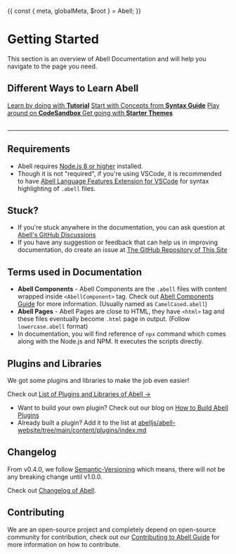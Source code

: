 {{
  const { meta, globalMeta, $root } = Abell;
}}

# Getting Started

This section is an overview of Abell Documentation and will help you navigate to the page you need.

<h2 class="text-m">Different Ways to Learn Abell</h2>

<div class="row row-responsive">
<a class="docs-tile" href="{{ $root }}/tutorial/create-portfolio/">Learn by doing with <strong>Tutorial</strong></a>
<a class="docs-tile" href="{{ $root }}/guide/syntax-guide/">Start with Concepts from <strong>Syntax Guide</strong></a>
<a class="docs-tile" target="_blank" href="https://codesandbox.io/s/abell-playground-wcdq2?file=/theme/index.abell">Play around on <strong>CodeSandbox <i class="i-external-link text-xs"></i></strong></a>
<a class="docs-tile" href="{{ $root }}/starters">Get going with <strong>Starter Themes</strong></a>
</div>

<br/>

---


## Requirements

- Abell requires [Node.js 8 or higher](https://nodejs.org) installed.
- Though it is not "required", if you're using VSCode, it is recommended to have [Abell Language Features Extension for VSCode](https://marketplace.visualstudio.com/items?itemName=saurabh.abell-language-features) for syntax highlighting of `.abell` files.

## Stuck?

- If you're stuck anywhere in the documentation, you can ask question at [Abell's GitHub Discussions](https://github.com/abelljs/abell/discussions/categories/q-a)
- If you have any suggestion or feedback that can help us in improving documentation, do create an issue at [The GitHub Repository of This Site](https://github.com/abelljs/abell-website)


## Terms used in Documentation

- **Abell Components** - Abell Components are the `.abell` files with content wrapped inside `<AbellComponent>` tag. Check out [Abell Components Guide](../guide/syntax-guide/#abell-components) for more information. (Usually named as `CamelCased.abell`)
- **Abell Pages** - Abell Pages are close to HTML, they have `<html>` tag and these files eventually become `.html` page in output. (Follow `lowercase.abell` format)
- In documentation, you will find reference of `npx` command which comes along with the Node.js and NPM. It executes the scripts directly.


## Plugins and Libraries

We got some plugins and libraries to make the job even easier! 

Check out [List of Plugins and Libraries of Abell &#x2192;]({{$root}}/plugins/)

- Want to build your own plugin? Check out our blog on [How to Build Abell Plugins]({{$root}}/blog/how-to-build-plugins/)
- Already built a plugin? Add it to the list at [abelljs/abell-website/tree/main/content/plugins/index.md](https://github.com/abelljs/abell-website/tree/main/content/plugins/index.md)

## Changelog

From v0.4.0, we follow [Semantic-Versioning](https://semver.org/) which means, there will not be any breaking change until v1.0.0.

Check out [Changelog of Abell]({{$root}}/changelog/).

## Contributing

We are an open-source project and completely depend on open-source community for contribution, check out our [Contributing to Abell Guide]({{$root}}/contributing/) for more information on how to contribute.
